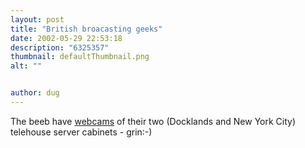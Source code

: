 ```yaml
---
layout: post
title: "British broacasting geeks"
date: 2002-05-29 22:53:18
description: "6325357"
thumbnail: defaultThumbnail.png
alt: ""


author: dug
---
```


<p>The beeb have <a href="http://support.bbc.co.uk/support/webcams.html ">webcams</a> of their two (Docklands and New York City) telehouse server cabinets - grin:-)</p>
